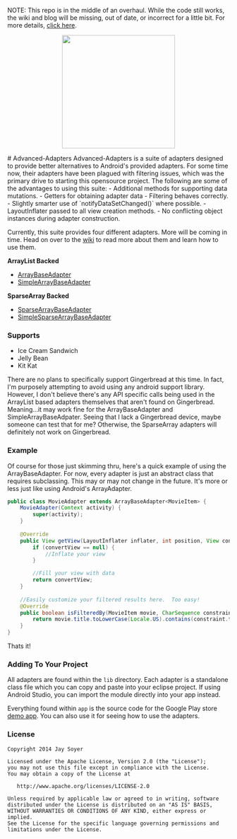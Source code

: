 NOTE: This repo is in the middle of an overhaul.  While the code still works, the wiki and blog will be missing, out of date, or incorrect for a little bit.  For more details, [click here](http://jaysoyer.wordpress.com/2014/09/25/overhauling-advanced-adapters/).

<p align="center"><img src="https://raw.githubusercontent.com/JaySoyer/Advanced-Adapters/master/app/src/main/logo.png" width="256px" height="256px"/></p>
# Advanced-Adapters
Advanced-Adapters is a suite of adapters designed to provide better alternatives to Android's provided adapters. For some time now, their adapters have been plagued with filtering issues, which was the primary drive to starting this opensource project. The following are some of the advantages to using this suite:
- Additional methods for supporting data mutations.
- Getters for obtaining adapter data
- Filtering behaves correctly.
- Slightly smarter use of `notifyDataSetChanged()` where possible.
- LayoutInflater passed to all view creation methods.
- No conflicting object instances during adapter construction.

Currently, this suite provides four different adapters.  More will be coming in time. Head on over to the [wiki](https://github.com/JaySoyer/Advanced-Adapters/wiki/) to read more about them and learn how to use them.

**ArrayList Backed**
- [ArrayBaseAdapter]()
- [SimpleArrayBaseAdapter](https://github.com/JaySoyer/Advanced-Adapters/wiki/SimpleArrayBaseAdapter)

**SparseArray Backed**
- [SparseArrayBaseAdapter](https://github.com/JaySoyer/Advanced-Adapters/wiki/SparseArrayBaseAdapter)
- [SimpleSparseArrayBaseAdapter](https://github.com/JaySoyer/Advanced-Adapters/wiki/SimpleSparseArrayBaseAdapter)

### Supports
- Ice Cream Sandwich
- Jelly Bean
- Kit Kat

There are no plans to specifically support Gingerbread at this time.  In fact, I'm purposely attempting to avoid using any android support library.  However, I don't believe there's any API specific calls being used in the ArrayList based adapters themselves that aren't found on Gingerbread.  Meaning...it may work fine for the ArrayBaseAdapter and SimpleArrayBaseAdpater. Seeing that I lack a Gingerbread device, maybe someone can test that for me?  Otherwise, the SparseArray adapters will definitely not work on Gingerbread.

### Example
Of course for those just skimming thru, here's a quick example of using the ArrayBaseAdapter.  For now, every adapter is just an abstract class that requires subclassing. This may or may not change in the future.  It's more or less just like using Android's ArrayAdapter.
```java
public class MovieAdapter extends ArrayBaseAdapter<MovieItem> {
	MovieAdapter(Context activity) {
		super(activity);
	}
	
	@Override
	public View getView(LayoutInflater inflater, int position, View convertView, ViewGroup parent) {
		if (convertView == null) {
			//Inflate your view
		}

		//Fill your view with data
		return convertView;
	}
	
	//Easily customize your filtered results here.  Too easy!
	@Override
	public boolean isFilteredBy(MovieItem movie, CharSequence constraint) {
		return movie.title.toLowerCase(Locale.US).contains(constraint.toString().toLowerCase(Locale.US));
	}
}
```
Thats it!

### Adding To Your Project
All adapters are found within the `lib` directory.  Each adapter is a standalone class file which you can copy and paste into your eclipse project.  If using Android Studio, you can import the module directly into your app instead.

Everything found within `app` is the source code for the Google Play store [demo app](https://play.google.com/store/apps/details?id=com.sawyer.advadapters.app&hl=en "Advanced-Adapters Demo App"). You can also use it for seeing how to use the adapters.
	
	
### License

    Copyright 2014 Jay Soyer

    Licensed under the Apache License, Version 2.0 (the "License");
    you may not use this file except in compliance with the License.
    You may obtain a copy of the License at

       http://www.apache.org/licenses/LICENSE-2.0

    Unless required by applicable law or agreed to in writing, software
    distributed under the License is distributed on an "AS IS" BASIS,
    WITHOUT WARRANTIES OR CONDITIONS OF ANY KIND, either express or implied.
    See the License for the specific language governing permissions and
    limitations under the License.
